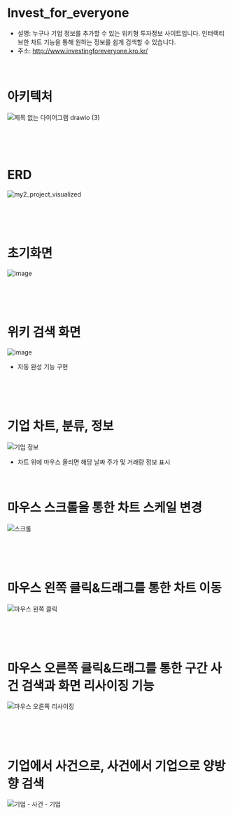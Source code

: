 # Invest_for_everyone

- 설명:  누구나 기업 정보를 추가할 수 있는 위키형 투자정보 사이트입니다. 인터랙티브한 차트 기능을 통해 원하는 정보를 쉽게 검색할 수 있습니다.
- 주소:  http://www.investingforeveryone.kro.kr/
<br/><br/><br/>

# 아키텍처 
![제목 없는 다이어그램 drawio (3)](https://github.com/IAMNOTAHUMANBEING/Investing_for_everyone/assets/60809568/c40a6b2e-824d-4b6c-9b85-410478e01e9e)

<br/><br/><br/>

# ERD
![my2_project_visualized](https://github.com/IAMNOTAHUMANBEING/Investing_for_everyone/assets/60809568/b7abc53e-7464-461a-b726-52f798a16614)


<br/><br/><br/>
# 초기화면
![image](https://github.com/IAMNOTAHUMANBEING/Investing_for_everyone/assets/60809568/9dde6647-ba57-4e4a-bc74-c800f0749d9b)

<br/><br/><br/>

# 위키 검색 화면
![image](https://github.com/IAMNOTAHUMANBEING/Investing_for_everyone/assets/60809568/37e814c3-ddc3-4b38-a4e3-85fb011b01d8)

- 자동 완성 기능 구현

<br/><br/><br/>

# 기업 차트, 분류, 정보
![기업 정보](https://github.com/IAMNOTAHUMANBEING/Investing_for_everyone/assets/60809568/9e291fcc-2aa7-47ab-81e6-0d93bd3912af)

- 차트 위에 마우스 올리면 해당 날짜 주가 및 거래량 정보 표시
<br/><br/><br/>

# 마우스 스크롤을 통한 차트 스케일 변경
![스크롤](https://github.com/IAMNOTAHUMANBEING/Investing_for_everyone/assets/60809568/1772c1bd-89ce-46e0-8bcc-6245e42faed2)

<br/><br/><br/>

# 마우스 왼쪽 클릭&드래그를 통한 차트 이동
![마우스 왼쪽 클릭](https://github.com/IAMNOTAHUMANBEING/Investing_for_everyone/assets/60809568/d73e8b41-02ff-46a2-b392-22c74c5e27f9)

<br/><br/><br/>

# 마우스 오른쪽 클릭&드래그를 통한 구간 사건 검색과 화면 리사이징 기능
![마우스 오른쪽  리사이징](https://github.com/IAMNOTAHUMANBEING/Investing_for_everyone/assets/60809568/fce74d46-08d2-4e8e-a13d-fac6d6cd510c)

<br/><br/><br/>

# 기업에서 사건으로, 사건에서 기업으로 양방향 검색
![기업 - 사건 - 기업](https://github.com/IAMNOTAHUMANBEING/Investing_for_everyone/assets/60809568/53042433-821b-4338-a9c4-c061130cd8a4)



